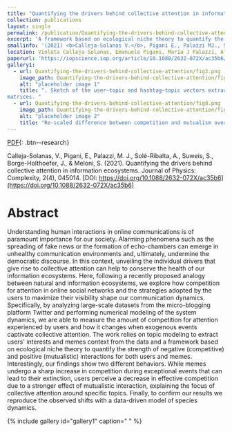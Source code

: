 ```yaml
---
title: "Quantifying the drivers behind collective attention in information ecosystems"
collection: publications
layout: single
permalink: /publication/Quantifying-the-drivers-behind-collective-attention/
excerpt: 'A framework based on ecological niche theory to quantify the strength of competitive and mutualistic interactions for users and #, and how they change when events captivate collective attention'
smallinfo: '(2021) <b>Calleja-Solanas V.</b>, Pigani E., Palazzi MJ., Solé-Ribalta A., Suweis S., Borge-Holthoefer J. & Meloni S., <b><i> Journal of Physics: Complexity </i></b>'
location: Violeta Calleja-Solanas, Emanuele Pigani, Marı́a J Palazzi, Albert Solé-Ribalta, Samir Suweis, Javier Borge-Holthoefer, Sandro Meloni
paperurl: 'https://iopscience.iop.org/article/10.1088/2632-072X/ac35b6/pdf'
gallery1:
  - url: Quantifying-the-drivers-behind-collective-attention/fig3.png
    image_path: Quantifying-the-drivers-behind-collective-attention/fig3.png
    alt: "placeholder image 1"
    title: ". Sketch of the user–topic and hashtag–topic vectors extraction method and creation of the competitive and mutualistic
matrices. "
  - url: Quantifying-the-drivers-behind-collective-attention/fig8.png
    image_path: Quantifying-the-drivers-behind-collective-attention/fig8.png
    alt: "placeholder image 2"
    title: "Re-scaled difference between competition and mutualism over the different periods."
---
```


[PDF](https://iopscience.iop.org/article/10.1088/2632-072X/ac35b6/pdf){: .btn--research}

Calleja-Solanas, V., Pigani, E., Palazzi, M. J., Solé-Ribalta, A., Suweis, S., Borge-Holthoefer, J., & Meloni, S. (2021). Quantifying the drivers behind collective attention in information ecosystems. Journal of Physics: Complexity, 2(4), 045014. [DOI: https://doi.org/10.1088/2632-072X/ac35b6](https://doi.org/10.1088/2632-072X/ac35b6)

# Abstract
Understanding human interactions in online communications is of paramount importance for our society. Alarming phenomena such as the spreading of fake news or the formation of echo-chambers can emerge in unhealthy communication environments and, ultimately, undermine the democratic discourse. In this context, unveiling the individual drivers that give rise to collective attention can help to conserve the health of our information ecosystems. Here, following a recently proposed analogy between natural and information ecosystems, we explore how competition for attention in online social networks and the strategies adopted by the users to maximize their visibility shape our communication dynamics. Specifically, by analyzing large-scale datasets from the micro-blogging platform Twitter and performing numerical modeling of the system dynamics, we are able to measure the amount of competition for attention experienced by users and how it changes when exogenous events captivate collective attention. The work relies on topic modeling to extract users' interests and memes context from the data and a framework based on ecological niche theory to quantify the strength of negative (competitive) and positive (mutualistic) interactions for both users and memes. Interestingly, our findings show two different behaviors. While memes undergo a sharp increase in competition during exceptional events that can lead to their extinction, users perceive a decrease in effective competition due to a stronger effect of mutualistic interaction, explaining the focus of collective attention around specific topics. Finally, to confirm our results we reproduce the observed shifts with a data-driven model of species dynamics.

{% include gallery id="gallery1" caption=" " %}
